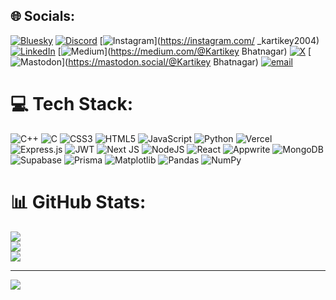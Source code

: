 
## 🌐 Socials:
[![Bluesky](https://img.shields.io/badge/bluesky-0285FF?style=for-the-badge&logo=bluesky&logoColor=%23FFFFFF)](https://bsky.app/profile/kartikey2004-git) [![Discord](https://img.shields.io/badge/Discord-%237289DA.svg?logo=discord&logoColor=white)](https://discord.gg/cpCuJp4WWy) [![Instagram](https://img.shields.io/badge/Instagram-%23E4405F.svg?logo=Instagram&logoColor=white)](https://instagram.com/ _kartikey2004) [![LinkedIn](https://img.shields.io/badge/LinkedIn-%230077B5.svg?logo=linkedin&logoColor=white)](https://linkedin.com/in/kartikey-bhatnagar-2702a4337) [![Medium](https://img.shields.io/badge/Medium-12100E?logo=medium&logoColor=white)](https://medium.com/@Kartikey Bhatnagar) [![X](https://img.shields.io/badge/X-black.svg?logo=X&logoColor=white)](https://x.com/Bh20291Kartikey) [![Mastodon](https://img.shields.io/badge/-MASTODON-%232B90D9?logo=mastodon&logoColor=white)](https://mastodon.social/@Kartikey Bhatnagar) [![email](https://img.shields.io/badge/Email-D14836?logo=gmail&logoColor=white)](mailto:kartikeybhatnagar247@gmail.com) 

# 💻 Tech Stack:
![C++](https://img.shields.io/badge/c++-%2300599C.svg?style=for-the-badge&logo=c%2B%2B&logoColor=white) ![C](https://img.shields.io/badge/c-%2300599C.svg?style=for-the-badge&logo=c&logoColor=white) ![CSS3](https://img.shields.io/badge/css3-%231572B6.svg?style=for-the-badge&logo=css3&logoColor=white) ![HTML5](https://img.shields.io/badge/html5-%23E34F26.svg?style=for-the-badge&logo=html5&logoColor=white) ![JavaScript](https://img.shields.io/badge/javascript-%23323330.svg?style=for-the-badge&logo=javascript&logoColor=%23F7DF1E) ![Python](https://img.shields.io/badge/python-3670A0?style=for-the-badge&logo=python&logoColor=ffdd54) ![Vercel](https://img.shields.io/badge/vercel-%23000000.svg?style=for-the-badge&logo=vercel&logoColor=white) ![Express.js](https://img.shields.io/badge/express.js-%23404d59.svg?style=for-the-badge&logo=express&logoColor=%2361DAFB) ![JWT](https://img.shields.io/badge/JWT-black?style=for-the-badge&logo=JSON%20web%20tokens) ![Next JS](https://img.shields.io/badge/Next-black?style=for-the-badge&logo=next.js&logoColor=white) ![NodeJS](https://img.shields.io/badge/node.js-6DA55F?style=for-the-badge&logo=node.js&logoColor=white) ![React](https://img.shields.io/badge/react-%2320232a.svg?style=for-the-badge&logo=react&logoColor=%2361DAFB) ![Appwrite](https://img.shields.io/badge/Appwrite-%23FD366E.svg?style=for-the-badge&logo=appwrite&logoColor=white) ![MongoDB](https://img.shields.io/badge/MongoDB-%234ea94b.svg?style=for-the-badge&logo=mongodb&logoColor=white) ![Supabase](https://img.shields.io/badge/Supabase-3ECF8E?style=for-the-badge&logo=supabase&logoColor=white) ![Prisma](https://img.shields.io/badge/Prisma-3982CE?style=for-the-badge&logo=Prisma&logoColor=white) ![Matplotlib](https://img.shields.io/badge/Matplotlib-%23ffffff.svg?style=for-the-badge&logo=Matplotlib&logoColor=black) ![Pandas](https://img.shields.io/badge/pandas-%23150458.svg?style=for-the-badge&logo=pandas&logoColor=white) ![NumPy](https://img.shields.io/badge/numpy-%23013243.svg?style=for-the-badge&logo=numpy&logoColor=white)
# 📊 GitHub Stats:
![](https://github-readme-stats.vercel.app/api?username=kartikey2004-git&theme=dark&hide_border=false&include_all_commits=false&count_private=true)<br/>
![](https://nirzak-streak-stats.vercel.app/?user=kartikey2004-git&theme=dark&hide_border=false)<br/>
![](https://github-readme-stats.vercel.app/api/top-langs/?username=kartikey2004-git&theme=dark&hide_border=false&include_all_commits=false&count_private=true&layout=compact)

---
[![](https://visitcount.itsvg.in/api?id=kartikey2004-git&icon=0&color=0)](https://visitcount.itsvg.in)

<!-- Proudly created with GPRM ( https://gprm.itsvg.in ) -->

